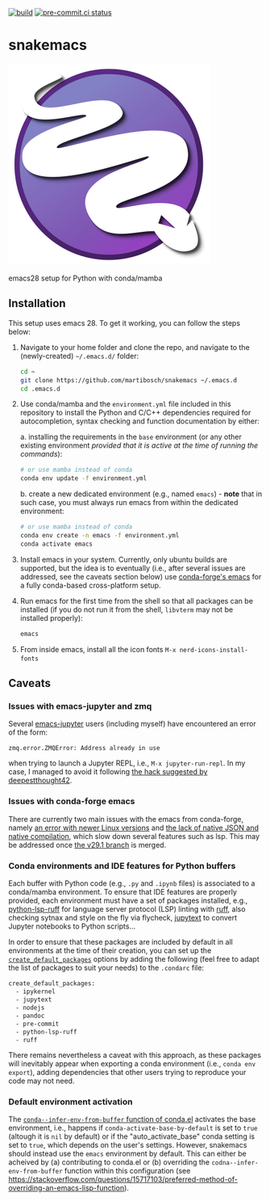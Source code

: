 [![build](https://github.com/martibosch/snakemacs/actions/workflows/build.yaml/badge.svg)](https://github.com/martibosch/snakemacs/actions/workflows/build.yaml)
[![pre-commit.ci status](https://results.pre-commit.ci/badge/github/martibosch/snakemacs/main.svg)](https://results.pre-commit.ci/latest/github/martibosch/snakemacs/main)

# snakemacs

![snakemacs logo](https://github.com/martibosch/snakemacs/blob/main/snakemacs.svg)

emacs28 setup for Python with conda/mamba

## Installation

This setup uses emacs 28. To get it working, you can follow the steps below:

1. Navigate to your home folder and clone the repo, and navigate to the (newly-created) `~/.emacs.d/` folder:

   ```bash
   cd ~
   git clone https://github.com/martibosch/snakemacs ~/.emacs.d
   cd .emacs.d
   ```

2. Use conda/mamba and the `environment.yml` file included in this repository to install the Python and C/C++ dependencies required for autocompletion, syntax checking and function documentation by either:

   a. installing the requirements in the `base` environment (or any other existing environment _provided that it is active at the time of running the commands_):

   ```bash
   # or use mamba instead of conda
   conda env update -f environment.yml
   ```

   b. create a new dedicated environment (e.g., named `emacs`) - **note** that in such case, you must always run emacs from within the dedicated environment:

   ```bash
   # or use mamba instead of conda
   conda env create -n emacs -f environment.yml
   conda activate emacs
   ```

3. Install emacs in your system. Currently, only ubuntu builds are supported, but the idea is to eventually (i.e., after several issues are addressed, see the caveats section below) use [conda-forge's emacs](https://github.com/conda-forge/emacs-feedstock) for a fully conda-based cross-platform setup.

4. Run emacs for the first time from the shell so that all packages can be installed (if you do not run it from the shell, `libvterm` may not be installed properly):

   ```bash
   emacs
   ```

5. From inside emacs, install all the icon fonts `M-x nerd-icons-install-fonts`

## Caveats

### Issues with emacs-jupyter and zmq

Several [emacs-jupyter](https://github.com/emacs-jupyter) users (including myself) have encountered an error of the form:

```
zmq.error.ZMQError: Address already in use
```

when trying to launch a Jupyter REPL, i.e., `M-x jupyter-run-repl`. In my case, I managed to avoid it following [the hack suggested by deepestthought42](https://github.com/emacs-jupyter/jupyter/issues/464#issuecomment-1937499393).

### Issues with conda-forge emacs

There are currently two main issues with the emacs from conda-forge, namely [an error with newer Linux versions](https://github.com/conda-forge/emacs-feedstock/issues/63) and [the lack of native JSON and native compilation](https://github.com/conda-forge/emacs-feedstock/issues/59), which slow down several features such as lsp. This may be addressed once [the v29.1 branch](https://github.com/conda-forge/emacs-feedstock/pull/73) is merged.

### Conda environments and IDE features for Python buffers

Each buffer with Python code (e.g., `.py` and `.ipynb` files) is associated to a conda/mamba environment. To ensure that IDE features are properly provided, each environment must have a set of packages installed, e.g., [python-lsp-ruff](https://github.com/python-lsp/python-lsp-ruff) for language server protocol (LSP) linting with [ruff](https://docs.astral.sh/ruff), also checking sytnax and style on the fly via flycheck, [jupytext](https://github.com/mwouts/jupytext) to convert Jupyter notebooks to Python scripts...

In order to ensure that these packages are included by default in all environments at the time of their creation, you can set up the [`create_default_packages`](https://conda.io/projects/conda/en/latest/user-guide/configuration/use-condarc.html#config-add-default-pkgs) options by adding the following (feel free to adapt the list of packages to suit your needs) to the `.condarc` file:

```
create_default_packages:
  - ipykernel
  - jupytext
  - nodejs
  - pandoc
  - pre-commit
  - python-lsp-ruff
  - ruff
```

There remains nevertheless a caveat with this approach, as these packages will inevitably appear when exporting a conda environment (i.e., `conda env export`), adding dependencies that other users trying to reproduce your code may not need.

### Default environment activation

The [`conda--infer-env-from-buffer` function of conda.el](https://github.com/necaris/conda.el/blob/main/conda.el#L264-L274) activates the base environment, i.e., happens if `conda-activate-base-by-default` is set to `true` (altough it is `nil` by default) or if the "auto_activate_base" conda setting is set to `true`, which depends on the user's settings. However, snakemacs should instead use the `emacs` environment by default. This can either be acheived by (a) contributing to conda.el or (b) overriding the `codna--infer-env-from-buffer` function within this configuration (see https://stackoverflow.com/questions/15717103/preferred-method-of-overriding-an-emacs-lisp-function).
